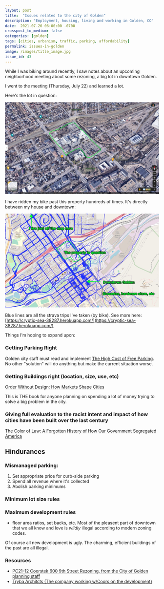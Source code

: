 ```yaml
---
layout: post
title:  "Issues related to the city of Golden"
description: "Employment, housing, living and working in Golden, CO"
date:  2021-07-26 06:00:00 -0700
crosspost_to_medium: false
categories: [golden]
tags: [cities, urbanism, traffic, parking, affordability]
permalink: issues-in-golden
image: /images/title_image.jpg
issue_id: 43
---
```


While I was biking around recently, I saw notes about an upcoming neighborhood meeting about some rezoning, a big lot in downtown Golden.

I went to the meeting (Thursday, July 22) and learned a lot.

Here's the lot in question:

![picture of Coors property](images/2021-07-26-at-2.17-PM.jpg)

I have ridden my bike past this property hundreds of times. It's directly between my house and downtown:

![strava paths](images/2021-07-26-at-225-PM.jpg)

Blue lines are all the strava trips I've taken (by bike). See more here: [https://cryptic-sea-38287.herokuapp.com/](https://cryptic-sea-38287.herokuapp.com/)

Things I'm hoping to expand upon:

### Getting Parking Right

Golden city staff must read and implement [The High Cost of Free Parking](https://www.amazon.com/High-Cost-Parking-Updated-Edition/dp/193236496X/ref=as_li_ss_tl?ie=UTF8&qid=1332084228&sr=8-1&linkCode=ll1&tag=markeurban-20&linkId=65aeac5942c99b794876bb2d2dc32bb0). No other "solution" will do anything but make the current situation worse. 

### Getting Buildings right (location, size, use, etc)

[Order Without Design: How Markets Shape Cities](https://www.goodreads.com/book/show/39644188-order-without-design)

This is THE book for anyone planning on spending a lot of money trying to solve a big problem in the city.

### Giving full evaluation to the racist intent and impact of how cities have been built over the last century

[The Color of Law: A Forgotten History of How Our Government Segregated America](https://www.goodreads.com/book/show/32191706-the-color-of-law)



## Hindurances

### Mismanaged parking:

1. Set appropriate price for curb-side parking
2. Spend all revenue where it's collected
3. Abolish parking minimums

### Minimum lot size rules

### Maximum development rules 

- floor area ratios, set backs, etc. Most of the pleasent part of downtown that we all know and love is _wildly_ illegal according to modern zoning codes. 

Of course all new development is ugly. The charming, efficient buildings of the past are all illegal.



### Resources

- [PC21-12 Coorstek 600 9th Street Rezoning, from the City of Golden planning staff](https://www.guidinggolden.com/planning-projects/news_feed/600-9th-street-rezoning)
- [Tryba Architcts (The company working w/Coors on the development)](https://www.trybaarchitects.com/people/john-mcintyre)